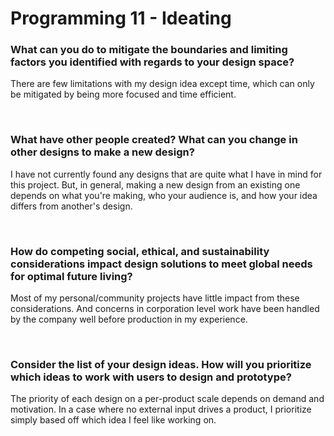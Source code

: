 # Programming 11 - Ideating

### What can you do to mitigate the boundaries and limiting factors you identified with regards to your design space?

There are few limitations with my design idea except time, which can only be mitigated by being more focused and time efficient.

<br>

### What have other people created? What can you change in other designs to make a new design?

I have not currently found any designs that are quite what I have in mind for this project. But, in general, making a new design from an existing one depends on what you're making, who your audience is, and how your idea differs from another's design.

<br>

### How do competing social, ethical, and sustainability considerations impact design solutions to meet global needs for optimal future living?

Most of my personal/community projects have little impact from these considerations. And concerns in corporation level work have been handled by the company well before production in my experience.

<br>

### Consider the list of your design ideas. How will you prioritize which ideas to work with users to design and prototype?

The priority of each design on a per-product scale depends on demand and motivation. In a case where no external input drives a product, I prioritize simply based off which idea I feel like working on.
